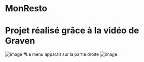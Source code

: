# MonResto
# Projet réalisé grâce à la vidéo de Graven
![image](https://github.com/user-attachments/assets/c8d08899-9be4-46b3-ab6f-3c021a809164)
#Le menu apparait sur la partie droite
![image](https://github.com/user-attachments/assets/b3975948-8154-4d7c-9b2f-e13105ca35c1)

